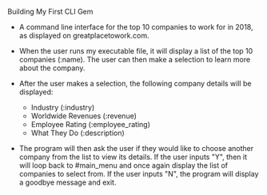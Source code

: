Building My First CLI Gem

- A command line interface for the top 10 companies to work for in 2018, as
  displayed on greatplacetowork.com.

- When the user runs my executable file, it will display a list of the top 10
  companies (:name). The user can then make a selection to learn more about the company.

- After the user makes a selection, the following company details will be displayed:
    - Industry (:industry)
    - Worldwide Revenues (:revenue)
    - Employee Rating (:employee_rating)
    - What They Do (:description)

- The program will then ask the user if they would like to choose another company
  from the list to view its details. If the user inputs "Y", then it will loop back to
  #main_menu and once again display the list of companies to select from. If the
  user inputs "N", the program will display a goodbye message and exit.
